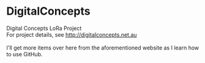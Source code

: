 # DigitalConcepts
Digital Concepts LoRa Project<br />
For project details, see http://digitalconcepts.net.au<br />
<br />
I'll get more items over here from the aforementioned website as I learn how to use GitHub.
